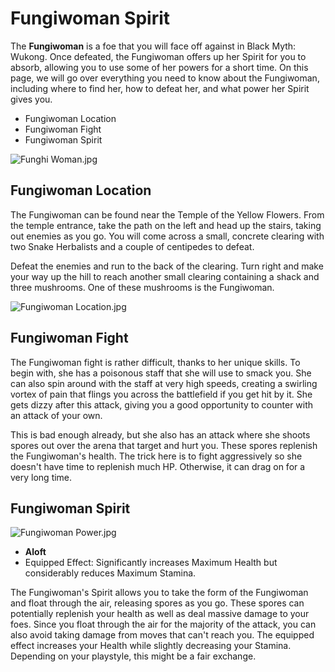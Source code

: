 # Fungiwoman Spirit

The **Fungiwoman** is a foe that you will face off against in Black Myth: Wukong. Once defeated, the Fungiwoman offers up her Spirit for you to absorb, allowing you to use some of her powers for a short time. On this page, we will go over everything you need to know about the Fungiwoman, including where to find her, how to defeat her, and what power her Spirit gives you. 

  * Fungiwoman Location
* Fungiwoman Fight
* Fungiwoman Spirit

![Funghi Woman.jpg](https://oyster.ignimgs.com/mediawiki/apis.ign.com/black-myth-wukong/d/d7/Funghi_Woman.jpg)

## Fungiwoman Location

The Fungiwoman can be found near the Temple of the Yellow Flowers. From the temple entrance, take the path on the left and head up the stairs, taking out enemies as you go. You will come across a small, concrete clearing with two Snake Herbalists and a couple of centipedes to defeat. 

Defeat the enemies and run to the back of the clearing. Turn right and make your way up the hill to reach another small clearing containing a shack and three mushrooms. One of these mushrooms is the Fungiwoman. 

![Fungiwoman Location.jpg](https://oyster.ignimgs.com/mediawiki/apis.ign.com/black-myth-wukong/a/ad/Fungiwoman_Location.jpg)

## Fungiwoman Fight

The Fungiwoman fight is rather difficult, thanks to her unique skills. To begin with, she has a poisonous staff that she will use to smack you. She can also spin around with the staff at very high speeds, creating a swirling vortex of pain that flings you across the battlefield if you get hit by it. She gets dizzy after this attack, giving you a good opportunity to counter with an attack of your own. 

This is bad enough already, but she also has an attack where she shoots spores out over the arena that target and hurt you. These spores replenish the Fungiwoman's health. The trick here is to fight aggressively so she doesn't have time to replenish much HP. Otherwise, it can drag on for a very long time. 

## Fungiwoman Spirit

![Fungiwoman Power.jpg](https://oyster.ignimgs.com/mediawiki/apis.ign.com/black-myth-wukong/0/03/Fungiwoman_Power.jpg)

  * **Aloft**
  * Equipped Effect: Significantly increases Maximum Health but considerably reduces Maximum Stamina. 

The Fungiwoman's Spirit allows you to take the form of the Fungiwoman and float through the air, releasing spores as you go. These spores can potentially replenish your health as well as deal massive damage to your foes. Since you float through the air for the majority of the attack, you can also avoid taking damage from moves that can't reach you. The equipped effect increases your Health while slightly decreasing your Stamina. Depending on your playstyle, this might be a fair exchange. 

